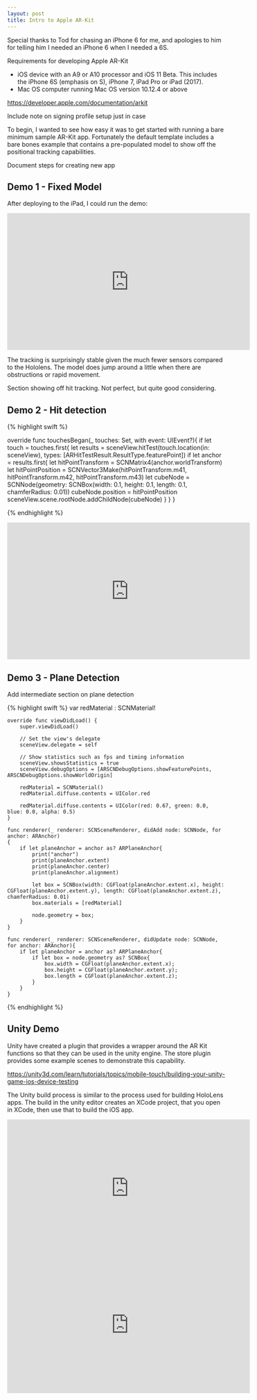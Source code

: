 ```yaml
---
layout: post
title: Intro to Apple AR-Kit
---
```


Special thanks to Tod for chasing an iPhone 6 for me, and apologies to him for telling him I needed an iPhone 6 when I needed a 6S.



Requirements for developing Apple AR-Kit
* iOS device with an A9 or A10 processor and iOS 11 Beta. This includes the iPhone 6S (emphasis on S), iPhone 7, iPad Pro or iPad (2017).
* Mac OS computer running Mac OS version 10.12.4 or above

https://developer.apple.com/documentation/arkit

Include note on signing profile setup just in case

To begin, I wanted to see how easy it was to get started with running a bare minimum sample AR-Kit app. Fortunately the default template includes a bare bones example that contains a pre-populated model to show off the positional tracking capabilities. 

Document steps for creating new app

## Demo 1 - Fixed Model

After deploying to the iPad, I could run the demo:

<iframe width="560" height="315" src="https://www.youtube.com/embed/NWPTpF8klxY" frameborder="0" allowfullscreen></iframe>

The tracking is surprisingly stable given the much fewer sensors compared to the Hololens. The model does jump around a little when there are obstructions or rapid movement.


Section showing off hit tracking. Not perfect, but quite good considering.

## Demo 2 - Hit detection

{% highlight swift %}

override func touchesBegan(_ touches: Set<UITouch>, with event: UIEvent?){
        if let touch = touches.first{
            let results = sceneView.hitTest(touch.location(in: sceneView), types: [ARHitTestResult.ResultType.featurePoint])
            if let anchor = results.first{
                let hitPointTransform = SCNMatrix4(anchor.worldTransform)
                let hitPointPosition = SCNVector3Make(hitPointTransform.m41, hitPointTransform.m42, hitPointTransform.m43)
                let cubeNode = SCNNode(geometry: SCNBox(width: 0.1, height: 0.1, length: 0.1, chamferRadius: 0.01))
                cubeNode.position = hitPointPosition
                sceneView.scene.rootNode.addChildNode(cubeNode)
            }
        }
    }

{% endhighlight %}

<iframe width="560" height="315" src="https://www.youtube.com/embed/eiJvvcJokhM" frameborder="0" allowfullscreen></iframe>
 

## Demo 3 - Plane Detection

Add intermediate section on plane detection

{% highlight swift %}
    var redMaterial : SCNMaterial!
    
    override func viewDidLoad() {
        super.viewDidLoad()
        
        // Set the view's delegate
        sceneView.delegate = self
        
        // Show statistics such as fps and timing information
        sceneView.showsStatistics = true
        sceneView.debugOptions = [ARSCNDebugOptions.showFeaturePoints, ARSCNDebugOptions.showWorldOrigin]
        
        redMaterial = SCNMaterial()
        redMaterial.diffuse.contents = UIColor.red
        
        redMaterial.diffuse.contents = UIColor(red: 0.67, green: 0.0, blue: 0.0, alpha: 0.5)
    }
    
    func renderer(_ renderer: SCNSceneRenderer, didAdd node: SCNNode, for anchor: ARAnchor)
    {
        if let planeAnchor = anchor as? ARPlaneAnchor{
            print("anchor")
            print(planeAnchor.extent)
            print(planeAnchor.center)
            print(planeAnchor.alignment)
            
            let box = SCNBox(width: CGFloat(planeAnchor.extent.x), height: CGFloat(planeAnchor.extent.y), length: CGFloat(planeAnchor.extent.z), chamferRadius: 0.01)
            box.materials = [redMaterial]
            
            node.geometry = box;
        }
    }
    
    func renderer(_ renderer: SCNSceneRenderer, didUpdate node: SCNNode, for anchor: ARAnchor){
        if let planeAnchor = anchor as? ARPlaneAnchor{
            if let box = node.geometry as? SCNBox{
                box.width = CGFloat(planeAnchor.extent.x);
                box.height = CGFloat(planeAnchor.extent.y);
                box.length = CGFloat(planeAnchor.extent.z);
            }
        }
    }
{% endhighlight %}

## Unity Demo

Unity have created a plugin that provides a wrapper around the AR Kit functions so that they can be used in the unity engine. The store plugin provides some example scenes to demonstrate this capability.

 https://unity3d.com/learn/tutorials/topics/mobile-touch/building-your-unity-game-ios-device-testing

The Unity build process is similar to the process used for building HoloLens apps. The build in the unity editor creates an XCode project, that you open in XCode, then use that to build the iOS app.

<iframe width="560" height="315" src="https://www.youtube.com/embed/ntliuPz-tHg" frameborder="0" allowfullscreen></iframe>
<iframe width="560" height="315" src="https://www.youtube.com/embed/Sv7ztYfaogI" frameborder="0" allowfullscreen></iframe>